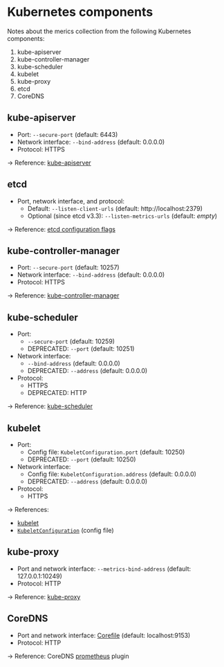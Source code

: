 # Kubernetes components

Notes about the merics collection from the following Kubernetes components:

1. kube-apiserver
1. kube-controller-manager
1. kube-scheduler
1. kubelet
1. kube-proxy
1. etcd
1. CoreDNS

## kube-apiserver

- Port: `--secure-port` (default: 6443)
- Network interface: `--bind-address` (default: 0.0.0.0)
- Protocol: HTTPS

→ Reference: [kube-apiserver](https://kubernetes.io/docs/reference/command-line-tools-reference/kube-apiserver/)

## etcd

- Port, network interface, and protocol:
  - Default: `--listen-client-urls` (default: http://localhost:2379)
  - Optional (since etcd v3.3): `--listen-metrics-urls` (default: _empty_)

→ Reference: [etcd configuration flags](https://etcd.io/docs/latest/op-guide/configuration/)

## kube-controller-manager

- Port: `--secure-port` (default: 10257)
- Network interface: `--bind-address` (default: 0.0.0.0)
- Protocol: HTTPS

→ Reference: [kube-controller-manager](https://kubernetes.io/docs/reference/command-line-tools-reference/kube-controller-manager/)

## kube-scheduler

- Port:
  - `--secure-port` (default: 10259)
  - DEPRECATED: `--port` (default: 10251)
- Network interface:
  - `--bind-address` (default: 0.0.0.0)
  - DEPRECATED: `--address` (default: 0.0.0.0)
- Protocol:
  - HTTPS
  - DEPRECATED: HTTP

→ Reference: [kube-scheduler](https://kubernetes.io/docs/reference/command-line-tools-reference/kube-scheduler/)

## kubelet

- Port:
  - Config file: `KubeletConfiguration.port` (default: 10250)
  - DEPRECATED: `--port` (default: 10250)
- Network interface:
  - Config file: `KubeletConfiguration.address` (default: 0.0.0.0)
  - DEPRECATED: `--address` (default: 0.0.0.0)
- Protocol:
  - HTTPS

→ References:
  - [kubelet](https://kubernetes.io/docs/reference/command-line-tools-reference/kubelet/)
  - [`KubeletConfiguration`](https://kubernetes.io/docs/reference/config-api/kubelet-config.v1beta1/) (config file)

## kube-proxy

- Port and network interface: `--metrics-bind-address` (default: 127.0.0.1:10249)
- Protocol: HTTP

→ Reference: [kube-proxy](https://kubernetes.io/docs/reference/command-line-tools-reference/kube-proxy/)

## CoreDNS

- Port and network interface: [Corefile](https://coredns.io/2017/07/23/corefile-explained/) (default: localhost:9153)
- Protocol: HTTP

→ Reference: CoreDNS [prometheus](https://coredns.io/plugins/metrics/) plugin
